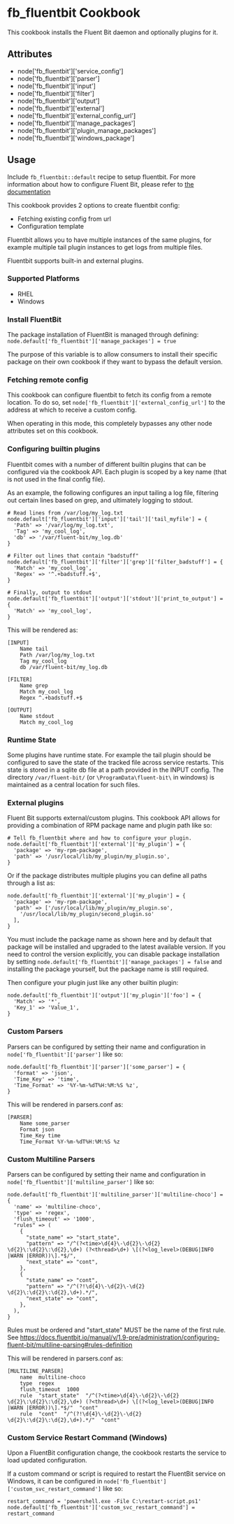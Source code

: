 fb_fluentbit Cookbook
========================
This cookbook installs the Fluent Bit daemon and optionally plugins for it.

Attributes
----------
* node['fb_fluentbit']['service_config']
* node['fb_fluentbit']['parser']
* node['fb_fluentbit']['input']
* node['fb_fluentbit']['filter']
* node['fb_fluentbit']['output']
* node['fb_fluentbit']['external']
* node['fb_fluentbit']['external_config_url']
* node['fb_fluentbit']['manage_packages']
* node['fb_fluentbit']['plugin_manage_packages']
* node['fb_fluentbit']['windows_package']

Usage
-----
Include `fb_fluentbit::default` recipe to setup fluentbit. For more
information about how to configure Fluent Bit, please refer to
[the documentation](https://docs.fluentbit.io/manual/)

This cookbook provides 2 options to create fluentbit config:
* Fetching existing config from url
* Configuration template

Fluentbit allows you to have multiple instances of the same plugins, for example
multiple tail plugin instances to get logs from multiple files.

Fluentbit supports built-in and external plugins.

### Supported Platforms
* RHEL
* Windows

### Install FluentBit
The package installation of FluentBit is managed through defining:
`node.default['fb_fluentbit']['manage_packages'] = true`

The purpose of this variable is to allow consumers to install their specific
package on their own cookbook if they want to bypass the default version.

### Fetching remote config
This cookbook can configure fluentbit to fetch its config from a remote
location. To do so, set `node['fb_fluentbit']['external_config_url']` to the
address at which to receive a custom config.

When operating in this mode, this completely bypasses any other node attributes
set on this cookbook.

### Configuring builtin plugins
Fluentbit comes with a number of different builtin plugins that can be
configured via the cookbook API. Each plugin is scoped by a key name (that is
not used in the final config file).

As an example, the following configures an input tailing a log file, filtering
out certain lines based on grep, and ultimately logging to stdout.

```
# Read lines from /var/log/my_log.txt
node.default['fb_fluentbit']['input']['tail']['tail_myfile'] = {
  'Path' => '/var/log/my_log.txt',
  'Tag' => 'my_cool_log',
  'db' => '/var/fluent-bit/my_log.db'
}

# Filter out lines that contain "badstuff"
node.default['fb_fluentbit']['filter']['grep']['filter_badstuff'] = {
  'Match' => 'my_cool_log',
  'Regex' => '^.+badstuff.+$',
}

# Finally, output to stdout
node.default['fb_fluentbit']['output']['stdout']['print_to_output'] = {
  'Match' => 'my_cool_log',
}
```

This will be rendered as:

```
[INPUT]
    Name tail
    Path /var/log/my_log.txt
    Tag my_cool_log
    db /var/fluent-bit/my_log.db

[FILTER]
    Name grep
    Match my_cool_log
    Regex ^.+badstuff.+$

[OUTPUT]
    Name stdout
    Match my_cool_log
```

### Runtime State
Some plugins have runtime state. For example the tail plugin should be
configured to save the state of the tracked file across service restarts. This
state is stored in a sqlite db file at a path provided in the INPUT config.
The directory `/var/fluent-bit/` (or `\ProgramData\fluent-bit\` in windows)  is
maintained as a central location for such files.

### External plugins
Fluent Bit supports external/custom plugins. This cookbook API allows for
providing a combination of RPM package name and plugin path like so:

```
# Tell fb_fluentbit where and how to configure your plugin.
node.default['fb_fluentbit']['external']['my_plugin'] = {
  'package' => 'my-rpm-package',
  'path' => '/usr/local/lib/my_plugin/my_plugin.so',
}
```

Or if the package distributes multiple plugins you can define all
paths through a list as:

```
node.default['fb_fluentbit']['external']['my_plugin'] = {
  'package' => 'my-rpm-package',
  'path' => ['/usr/local/lib/my_plugin/my_plugin.so',
    '/usr/local/lib/my_plugin/second_plugin.so'
  ],
}
```

You must include the package name as shown here and by default that package
will be installed and upgraded to the latest available version. If you need
to control the version explicitly, you can disable package installation by
setting `node.default['fb_fluentbit']['manage_packages'] = false` and
installing the package yourself, but the package name is still required.

Then configure your plugin just like any other builtin plugin:

```
node.default['fb_fluentbit']['output']['my_plugin']['foo'] = {
  'Match' => '*',
  'Key_1' => 'Value_1',
}
```

### Custom Parsers
Parsers can be configured by setting their name and configuration in
`node['fb_fluentbit']['parser']` like so:

```
node.default['fb_fluentbit']['parser']['some_parser'] = {
  'format' => 'json',
  'Time_Key' => 'time',
  'Time_Format' => '%Y-%m-%dT%H:%M:%S %z',
}
```

This will be rendered in parsers.conf as:

```
[PARSER]
    Name some_parser
    Format json
    Time_Key time
    Time_Format %Y-%m-%dT%H:%M:%S %z
```

### Custom Multiline Parsers
Parsers can be configured by setting their name and configuration in
`node['fb_fluentbit']['multiline_parser']` like so:

```
node.default['fb_fluentbit']['multiline_parser']['multiline-choco'] = {
  'name' => 'multiline-choco',
  'type' => 'regex',
  'flush_timeout' => '1000',
  "rules" => (
    {
      "state_name" => "start_state",
      "pattern" => "/^(?<time>\d{4}\-\d{2}\-\d{2} \d{2}\:\d{2}\:\d{2},\d+) (?<thread>\d+) \[(?<log_level>(DEBUG|INFO |WARN |ERROR))\].*$/",
      "next_state" => "cont",
    },
    {
      "state_name" => "cont",
      "pattern" => "/^(?!\d{4}\-\d{2}\-\d{2} \d{2}\:\d{2}\:\d{2},\d+).*/",
      "next_state" => "cont",
    },
  ),
}
```

Rules must be ordered and "start_state" MUST be the name of the first rule.
See https://docs.fluentbit.io/manual/v/1.9-pre/administration/configuring-fluent-bit/multiline-parsing#rules-definition

This will be rendered in parsers.conf as:

```
[MULTILINE_PARSER]
    name  multiline-choco
    type  regex
    flush_timeout  1000
    rule  "start_state"  "/^(?<time>\d{4}\-\d{2}\-\d{2} \d{2}\:\d{2}\:\d{2},\d+) (?<thread>\d+) \[(?<log_level>(DEBUG|INFO |WARN |ERROR))\].*$/"  "cont"
    rule  "cont"  "/^(?!\d{4}\-\d{2}\-\d{2} \d{2}\:\d{2}\:\d{2},\d+).*/"  "cont"
```

### Custom Service Restart Command (Windows)
Upon a FluentBit configuration change, the cookbook restarts the service to load
updated configuration.

If a custom command or script is required to restart the FluentBit service on
Windows, it can be configured in `node['fb_fluentbit']['custom_svc_restart_command']`
like so:

```
restart_command = 'powershell.exe -File C:\restart-script.ps1'
node.default['fb_fluentbit']['custom_svc_restart_command'] = restart_command
```
